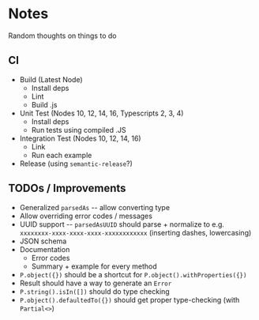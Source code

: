 # Notes

Random thoughts on things to do

## CI

- Build (Latest Node)
  - Install deps
  - Lint
  - Build .js
- Unit Test (Nodes 10, 12, 14, 16, Typescripts 2, 3, 4)
  - Install deps
  - Run tests using compiled .JS
- Integration Test (Nodes 10, 12, 14, 16)
  - Link
  - Run each example
- Release (using `semantic-release`?)

## TODOs / Improvements

- Generalized `parsedAs` -- allow converting type
- Allow overriding error codes / messages
- UUID support -- `parsedAsUUID` should parse + normalize to e.g. `xxxxxxxx-xxxx-xxxx-xxxx-xxxxxxxxxxxx` (inserting dashes, lowercasing)
- JSON schema
- Documentation
  - Error codes
  - Summary + example for every method
- `P.object({})` should be a shortcut for `P.object().withProperties({})`
- Result should have a way to generate an `Error`
- `P.string().isIn([])` should do type checking
- `P.object().defaultedTo({})` should get proper type-checking (with `Partial<>`)
